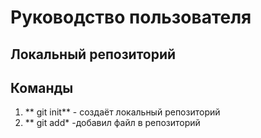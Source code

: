 # Pуководство пользователя
## Локальный репозиторий
## Команды
1. ** git init** - создаёт локальный репозиторий
2. ** git add* -добавил файл в репозиторий

